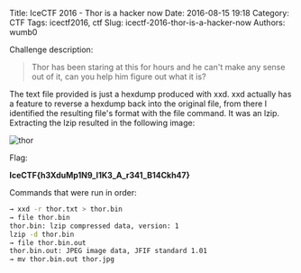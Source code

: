 Title: IceCTF 2016 - Thor is a hacker now
Date: 2016-08-15 19:18
Category: CTF
Tags: icectf2016, ctf
Slug: icectf-2016-thor-is-a-hacker-now
Authors: wumb0

Challenge description:
> Thor has been staring at this for hours and he can't make any sense out of it, can you help him figure out what it is?

The text file provided is just a hexdump produced with xxd. xxd actually has a feature to reverse a hexdump back into the original file, from there I identified the resulting file's format with the file command. It was an lzip. Extracting the lzip resulted in the following image:

![thor]({static}/images/icectf/thor.jpg)

Flag: 

**IceCTF{h3XduMp1N9_l1K3_A_r341_B14Ckh47}**

Commands that were run in order:

```bash
→ xxd -r thor.txt > thor.bin
→ file thor.bin
thor.bin: lzip compressed data, version: 1
lzip -d thor.bin
→ file thor.bin.out
thor.bin.out: JPEG image data, JFIF standard 1.01
→ mv thor.bin.out thor.jpg
```
